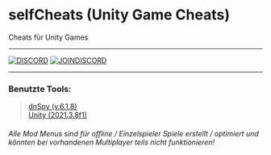 # selfCheats (Unity Game Cheats)
Cheats für Unity Games
__________

[![DISCORD](https://img.shields.io/discord/1039096335326007336?color=738ADB&label=Discord&logo=discord&logoColor=white&style=for-the-badge)](https://discord.gg/g4EGAwjUAK)
[![JOINDISCORD](https://img.shields.io/badge/JOIN-green?style=for-the-badge)](https://discord.gg/g4EGAwjUAK#join)

__________

### Benutzte Tools:
> [dnSpy (v.6.1.8)](https://github.com/dnSpy/dnSpy)<br>
> [Unity (2021.3.8f1)](https://unity.com/)


###### Alle Mod Menus sind für offline / Einzelspieler Spiele erstellt / optimiert und könnten bei vorhandenen Multiplayer teils nicht funktionieren!
